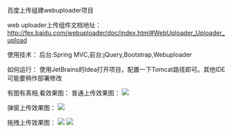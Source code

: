 百度上传组建webuploader项目

web uploader上传组件文档地址：
http://fex.baidu.com/webuploader/doc/index.html#WebUploader_Uploader_upload 

使用技术：
后台:Spring MVC,前台:jQuery,Bootstrap,Webuploader

如何运行：
使用JetBrains的Idea打开项目，配置一下Tomcat路径即可。其他IDE可能要稍作部署修改

有图有真相,看效果图：
普通上传效果图：
![](https://github.com/tzq668766/screenshots/blob/master/webupload_screenshots/upload_putong.jpg)

弹窗上传效果图：
![](https://github.com/tzq668766/screenshots/blob/master/webupload_screenshots/upload_tanchuang.jpg)

拖拽上传效果图：
![](https://github.com/tzq668766/screenshots/blob/master/webupload_screenshots/upload_tuozhuai.jpg)
![](https://github.com/tzq668766/screenshots/blob/master/webupload_screenshots/upload_tuozhuai2.jpg)